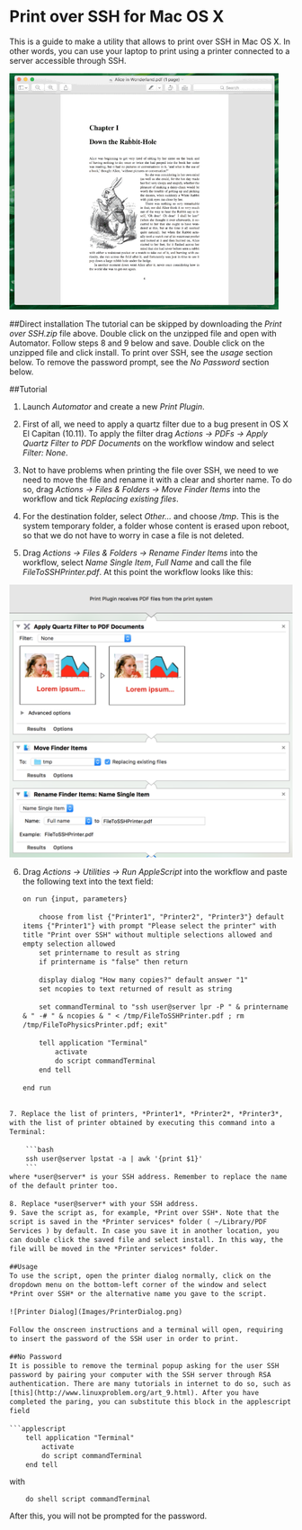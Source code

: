 # Print over SSH for Mac OS X

This is a guide to make a utility that allows to print over SSH in Mac OS X. In other words, you can use your laptop to print using a printer connected to a server accessible through SSH.

![How to Print](Images/HowToPrint.gif)

##Direct installation
The tutorial can be skipped by downloading the *Print over SSH.zip* file above. Double click on the unzipped file and open with Automator. Follow steps 8 and 9 below and save. Double click on the unzipped file and click install. To print over SSH, see the *usage* section below. To remove the password prompt, see the *No Password* section below.


##Tutorial

1. Launch *Automator* and create a new *Print Plugin*.

2. First of all, we need to apply a quartz filter due to a bug present in OS X El Capitan (10.11). To apply the filter drag *Actions -> PDFs -> Apply Quartz Filter to PDF Documents* on the workflow window and select *Filter: None*.

3. Not to have problems when printing the file over SSH, we need to we need to move the file and rename it with a clear and shorter name. To do so, drag *Actions -> Files & Folders -> Move Finder Items* into the workflow and tick *Replacing existing files*.

4. For the destination folder, select *Other...* and choose */tmp*. This is the system temporary folder, a folder whose content is erased upon reboot, so that we do not have to worry in case a file is not deleted.

5. Drag *Actions -> Files & Folders -> Rename Finder Items* into the workflow, select *Name Single Item*, *Full Name* and call the file *FileToSSHPrinter.pdf*. At this point the workflow looks like this:

  ![Workflow](Images/Workflow.png)

6. Drag *Actions -> Utilities -> Run AppleScript* into the workflow and paste the following text into the text field:

	```applescript
	on run {input, parameters}

		choose from list {"Printer1", "Printer2", "Printer3"} default items {"Printer1"} with prompt "Please select the printer" with title "Print over SSH" without multiple selections allowed and empty selection allowed
		set printername to result as string
		if printername is "false" then return

		display dialog "How many copies?" default answer "1"
		set ncopies to text returned of result as string

		set commandTerminal to "ssh user@server lpr -P " & printername & " -# " & ncopies & " < /tmp/FileToSSHPrinter.pdf ; rm /tmp/FileToPhysicsPrinter.pdf; exit"

		tell application "Terminal"
			activate
			do script commandTerminal
		end tell

	end run
```

7. Replace the list of printers, *Printer1*, *Printer2*, *Printer3*, with the list of printer obtained by executing this command into a Terminal:

	```bash
	ssh user@server lpstat -a | awk '{print $1}'
	```
where *user@server* is your SSH address. Remember to replace the name of the default printer too.

8. Replace *user@server* with your SSH address.
9. Save the script as, for example, *Print over SSH*. Note that the script is saved in the *Printer services* folder ( ~/Library/PDF Services ) by default. In case you save it in another location, you can double click the saved file and select install. In this way, the file will be moved in the *Printer services* folder.

##Usage
To use the script, open the printer dialog normally, click on the dropdown menu on the bottom-left corner of the window and select *Print over SSH* or the alternative name you gave to the script.

![Printer Dialog](Images/PrinterDialog.png)

Follow the onscreen instructions and a terminal will open, requiring to insert the password of the SSH user in order to print.

##No Password
It is possible to remove the terminal popup asking for the user SSH password by pairing your computer with the SSH server through RSA authentication. There are many tutorials in internet to do so, such as [this](http://www.linuxproblem.org/art_9.html). After you have completed the paring, you can substitute this block in the applescript field

```applescript
	tell application "Terminal"
		activate
		do script commandTerminal
	end tell
```

with

```applescript
	do shell script commandTerminal
```

After this, you will not be prompted for the password.